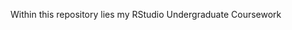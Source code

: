 Within this repository lies my RStudio Undergraduate Coursework
<!---
garrettphillips/garrettphillips is a ✨ special ✨ repository because its `README.md` (this file) appears on your GitHub profile.
You can click the Preview link to take a look at your changes.
--->
